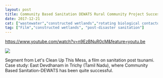 ```yaml
---
layout: post
title: Community Based Sanitation DEWATS Rural Community Project Success
date: 2017-12-21
cat: ["wastewater","constructed wetlands","rotating biological contactor","Sanitation","stabilization ponds","trickling filters"]
tag: ["Film","constructed wetlands", "post-disaster sanitation"]
---
```


https://www.youtube.com/watch?v=n9EzBNuR0cM&feature=youtu.be

![](Screen-Shot-2017-12-21-at-5.58.14-PM-300x163.png)

Segment from Let's Clean Up This Mess, a film on sanitation post tsunami. Case study: East Devdhanam in Trichy (Tamil Nadu), where Community Based Sanitation-DEWATS has been quite successful.

